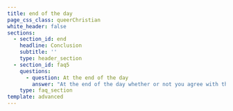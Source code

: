 ```yaml
---
title: end of the day
page_css_class: queerChristian
white_header: false
sections:
  - section_id: end
    headline: Conclusion
    subtitle: ''
    type: header_section
  - section_id: faq5
    questions:
      - question: At the end of the day
        answer: "At the end of the day whether or not you agree with the thoughts on this site I hope you have learned something about other people and where they are coming from. If you are a christian and believe that homosexuality is a sin then remember this, yourself and the people you love are not going to heaven based on their sin. People do not enter the kingdom of heaven based on their own merit. People go to heaven, because of their love and faith in God. What a relief that our hope is in God and not ourselves! Also it’s God, who will judge us so I think we should leave that to the professional. \_\U0001F609\n"
    type: faq_section
template: advanced
---
```


